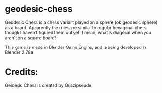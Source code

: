 # geodesic-chess
Geodesic Chess is a chess variant played on a sphere (ok geodesic sphere) as a 
board. Apparently the rules are similar to regular hexagonal chess, though I haven't
figured them out yet. I mean, what is diagonal when you aren't on a square board?

This game is made in Blender Game Engine, and is being developed in Blender 2.78a

# Credits:
Geidesic Chess is created by Quazipseudo
